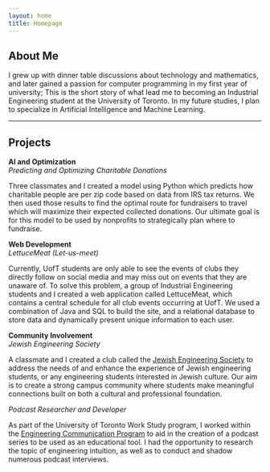 ```yaml
---
layout: home
title: Homepage
---
```


## **About Me**

I grew up with dinner table discussions about technology and mathematics, and later gained a passion for computer programming in my first year of university; This is the short story of what lead me to becoming an Industrial Engineering student at the University of Toronto. In my future studies, I plan to specialize in Artificial Intelligence and Machine Learning.
 
****
## **Projects**

 **AI and Optimization**<br>
*Predicting and Optimizing Charitable Donations*

Three classmates and I created a model using Python which predicts how charitable people are per zip code based on data from IRS tax returns. We then used those results to find the optimal route for fundraisers to travel which will maximize their expected collected donations. Our ultimate goal is for this model to be used by nonprofits to strategically plan where to fundraise. 

**Web Development**<br>
*LettuceMeat (Let-us-meet)*

Currently, UofT students are only able to see the events of clubs they directly follow on social media and may miss out on events that they are unaware of. To solve this problem, a group of Industrial Engineering students and I created a web application called LettuceMeat, which contains a central schedule for all club events occurring at UofT. We used a combination of Java and SQL to build the site, and a relational database to store data and dynamically present unique information to each user.
  
**Community Involvement**<br>
*Jewish Engineering Society*

A classmate and I created a club called the [Jewish Engineering Society](https://jes.skule.ca/) to address the needs of and enhance the experience of Jewish engineering students, or any engineering students interested in Jewish culture. Our aim is to create a strong campus community where students make meaningful connections built on both a cultural and professional foundation.

*Podcast Researcher and Developer*

  As part of the University of Toronto Work Study program, I worked within the [Engineering Communication Program](https://ecp.engineering.utoronto.ca/) to aid in the creation of a podcast series to be used as an educational tool. I had the opportunity to research the topic of engineering intuition, as well as to conduct and shadow numerous podcast interviews.
